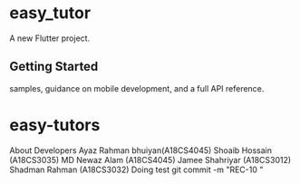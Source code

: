 # easy_tutor

A new Flutter project.

## Getting Started


samples, guidance on mobile development, and a full API reference.
# easy-tutors
About Developers
Ayaz Rahman bhuiyan(A18CS4045)
Shoaib Hossain (A18CS3035)
MD Newaz Alam (A18CS4045)
Jamee Shahriyar (A18CS3012)
Shadman Rahman (A18CS3032)
 Doing test
git commit -m "REC-10 <message>"
